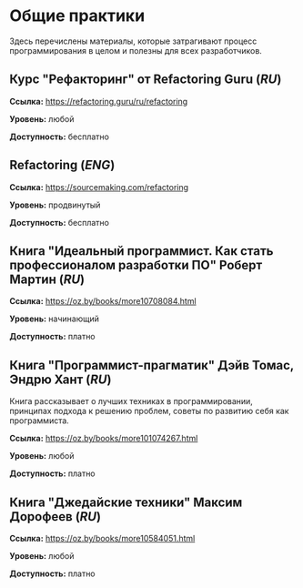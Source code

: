 # Общие практики

Здесь перечислены материалы, которые затрагивают процесс программирования в целом и полезны для всех разработчиков.

## Курс "Рефакторинг" от Refactoring Guru (*RU*)

**Ссылка:** https://refactoring.guru/ru/refactoring

**Уровень:** любой

**Доступность:** бесплатно

## Refactoring (*ENG*)

**Ссылка:** https://sourcemaking.com/refactoring

**Уровень:** продвинутый

**Доступность:** бесплатно

## Книга "Идеальный программист. Как стать профессионалом разработки ПО" Роберт Мартин (*RU*)

**Ссылка:** https://oz.by/books/more10708084.html

**Уровень:** начинающий

**Доступность:** платно

## Книга "Программист-прагматик" Дэйв Томас, Эндрю Хант (*RU*)

Книга рассказывает о лучших техниках в программировании, принципах подхода к решению проблем, советы по развитию себя как программиста.

**Ссылка:** https://oz.by/books/more101074267.html

**Уровень:** любой

**Доступность:** платно

## Книга "Джедайские техники" Максим Дорофеев (*RU*)

**Ссылка:** https://oz.by/books/more10584051.html

**Уровень:** любой

**Доступность:** платно